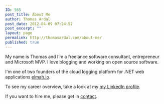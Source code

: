 ```yaml
---
ID: 565
post_title: About Me
author: Thomas Ardal
post_date: 2012-04-09 07:24:52
post_excerpt: ""
layout: page
permalink: http://thomasardal.com/about-me/
published: true
---
```

My name is Thomas and I’m a freelance software consultant, entrepreneur and Microsoft MVP. I love blogging and working on open source software.

I'm one of two founders of the cloud logging platform for .NET web applications <a href="https://elmah.io/">elmah.io</a>.

To see my career overview, take a look at my <a href="https://www.linkedin.com/in/thomasardal" target="_blank">my LinkedIn profile</a>.

If you want to hire me, please get in <a href="/contact/">contact</a>.